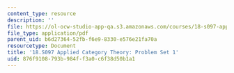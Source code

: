 ```yaml
---
content_type: resource
description: ''
file: https://ol-ocw-studio-app-qa.s3.amazonaws.com/courses/18-s097-applied-category-theory-january-iap-2019/876f9108793b984ff3a0c6f38d50b1a1_18-s097iap19ps1.pdf
file_type: application/pdf
parent_uid: b6d27364-52fb-f6e9-8330-e576e21fa70a
resourcetype: Document
title: '18.S097 Applied Category Theory: Problem Set 1'
uid: 876f9108-793b-984f-f3a0-c6f38d50b1a1
---
```


